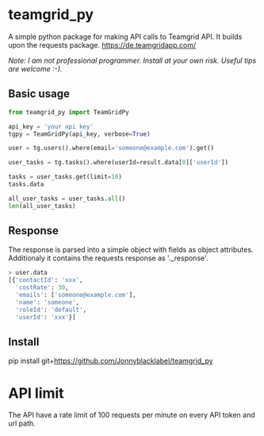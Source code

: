 # teamgrid_py

A simple python package for making API calls to Teamgrid API. It builds upon the requests package.
https://de.teamgridapp.com/

*Note: I am not professional programmer. Install at your own risk. Useful tips are welcome :-).*


## Basic usage
```python
from teamgrid_py import TeamGridPy

api_key = 'your api key'
tgpy = TeamGridPy(api_key, verbose=True)

user = tg.users().where(email='someone@example.com').get()

user_tasks = tg.tasks().where(userId=result.data[0]['userId'])

tasks = user_tasks.get(limit=10)
tasks.data

all_user_tasks = user_tasks.all()
len(all_user_tasks)
```

## Response
The response is parsed into a simple object with fields as object attributes. Additionaly it contains the requests response as '._response'.
```python
> user.data
[{'contactId': 'xxx',
  'costRate': 30,
  'emails': ['someone@example.com'],
  'name': 'someone',
  'roleId': 'default',
  'userId': 'xxx'}]
```

## Install
pip install git+https://github.com/Jonnyblacklabel/teamgrid_py


API limit
=========
The API have a rate limit of 100 requests per minute on every API token and url path.